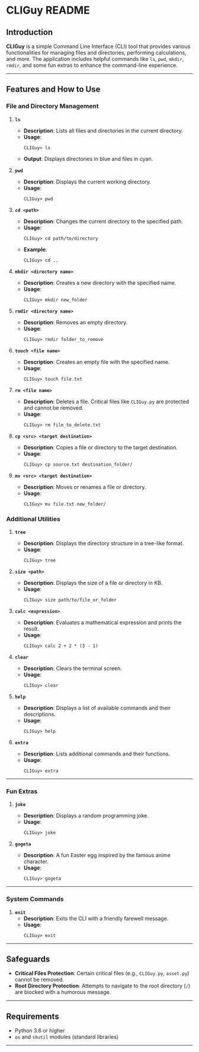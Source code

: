 # CLIGuy README

## Introduction
**CLIGuy** is a simple Command Line Interface (CLI) tool that provides various functionalities for managing files and directories, performing calculations, and more. The application includes helpful commands like `ls`, `pwd`, `mkdir`, `rmdir`, and some fun extras to enhance the command-line experience.

---

## Features and How to Use

### File and Directory Management
1. **`ls`**
   - **Description**: Lists all files and directories in the current directory.
   - **Usage**:  
     ```
     CLIGuy> ls
     ```
   - **Output**: Displays directories in blue and files in cyan.

2. **`pwd`**
   - **Description**: Displays the current working directory.
   - **Usage**:  
     ```
     CLIGuy> pwd
     ```

3. **`cd <path>`**
   - **Description**: Changes the current directory to the specified path.
   - **Usage**:  
     ```
     CLIGuy> cd path/to/directory
     ```
   - **Example**:  
     ```
     CLIGuy> cd ..
     ```

4. **`mkdir <directory name>`**
   - **Description**: Creates a new directory with the specified name.
   - **Usage**:  
     ```
     CLIGuy> mkdir new_folder
     ```

5. **`rmdir <directory name>`**
   - **Description**: Removes an empty directory.
   - **Usage**:  
     ```
     CLIGuy> rmdir folder_to_remove
     ```

6. **`touch <file name>`**
   - **Description**: Creates an empty file with the specified name.
   - **Usage**:  
     ```
     CLIGuy> touch file.txt
     ```

7. **`rm <file name>`**
   - **Description**: Deletes a file. Critical files like `CLIGuy.py` are protected and cannot be removed.
   - **Usage**:  
     ```
     CLIGuy> rm file_to_delete.txt
     ```

8. **`cp <src> <target destination>`**
   - **Description**: Copies a file or directory to the target destination.
   - **Usage**:  
     ```
     CLIGuy> cp source.txt destination_folder/
     ```

9. **`mv <src> <target destination>`**
   - **Description**: Moves or renames a file or directory.
   - **Usage**:  
     ```
     CLIGuy> mv file.txt new_folder/
     ```

### Additional Utilities
1. **`tree`**
   - **Description**: Displays the directory structure in a tree-like format.
   - **Usage**:  
     ```
     CLIGuy> tree
     ```

2. **`size <path>`**
   - **Description**: Displays the size of a file or directory in KB.
   - **Usage**:  
     ```
     CLIGuy> size path/to/file_or_folder
     ```

3. **`calc <expression>`**
   - **Description**: Evaluates a mathematical expression and prints the result.
   - **Usage**:  
     ```
     CLIGuy> calc 2 + 2 * (3 - 1)
     ```

4. **`clear`**
   - **Description**: Clears the terminal screen.
   - **Usage**:  
     ```
     CLIGuy> clear
     ```

5. **`help`**
   - **Description**: Displays a list of available commands and their descriptions.
   - **Usage**:  
     ```
     CLIGuy> help
     ```

6. **`extra`**
   - **Description**: Lists additional commands and their functions.
   - **Usage**:  
     ```
     CLIGuy> extra
     ```

---

### Fun Extras
1. **`joke`**
   - **Description**: Displays a random programming joke.
   - **Usage**:  
     ```
     CLIGuy> joke
     ```

2. **`gogeta`**
   - **Description**: A fun Easter egg inspired by the famous anime character.
   - **Usage**:  
     ```
     CLIGuy> gogeta
     ```

---

### System Commands
1. **`exit`**
   - **Description**: Exits the CLI with a friendly farewell message.
   - **Usage**:  
     ```
     CLIGuy> exit
     ```

---

## Safeguards
- **Critical Files Protection**: Certain critical files (e.g., `CLIGuy.py`, `asset.py`) cannot be removed.
- **Root Directory Protection**: Attempts to navigate to the root directory (`/`) are blocked with a humorous message.

---

## Requirements
- Python 3.6 or higher
- `os` and `shutil` modules (standard libraries)

---
